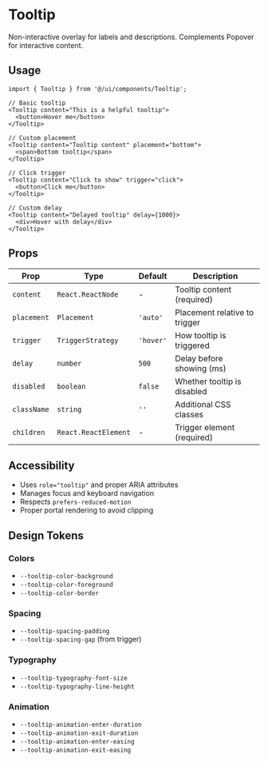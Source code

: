 # Tooltip

Non-interactive overlay for labels and descriptions. Complements Popover for interactive content.

## Usage

```tsx
import { Tooltip } from '@/ui/components/Tooltip';

// Basic tooltip
<Tooltip content="This is a helpful tooltip">
  <button>Hover me</button>
</Tooltip>

// Custom placement
<Tooltip content="Tooltip content" placement="bottom">
  <span>Bottom tooltip</span>
</Tooltip>

// Click trigger
<Tooltip content="Click to show" trigger="click">
  <button>Click me</button>
</Tooltip>

// Custom delay
<Tooltip content="Delayed tooltip" delay={1000}>
  <div>Hover with delay</div>
</Tooltip>
```

## Props

| Prop        | Type                 | Default   | Description                   |
| ----------- | -------------------- | --------- | ----------------------------- |
| `content`   | `React.ReactNode`    | -         | Tooltip content (required)    |
| `placement` | `Placement`          | `'auto'`  | Placement relative to trigger |
| `trigger`   | `TriggerStrategy`    | `'hover'` | How tooltip is triggered      |
| `delay`     | `number`             | `500`     | Delay before showing (ms)     |
| `disabled`  | `boolean`            | `false`   | Whether tooltip is disabled   |
| `className` | `string`             | `''`      | Additional CSS classes        |
| `children`  | `React.ReactElement` | -         | Trigger element (required)    |

## Accessibility

- Uses `role="tooltip"` and proper ARIA attributes
- Manages focus and keyboard navigation
- Respects `prefers-reduced-motion`
- Proper portal rendering to avoid clipping

## Design Tokens

### Colors

- `--tooltip-color-background`
- `--tooltip-color-foreground`
- `--tooltip-color-border`

### Spacing

- `--tooltip-spacing-padding`
- `--tooltip-spacing-gap` (from trigger)

### Typography

- `--tooltip-typography-font-size`
- `--tooltip-typography-line-height`

### Animation

- `--tooltip-animation-enter-duration`
- `--tooltip-animation-exit-duration`
- `--tooltip-animation-enter-easing`
- `--tooltip-animation-exit-easing`


